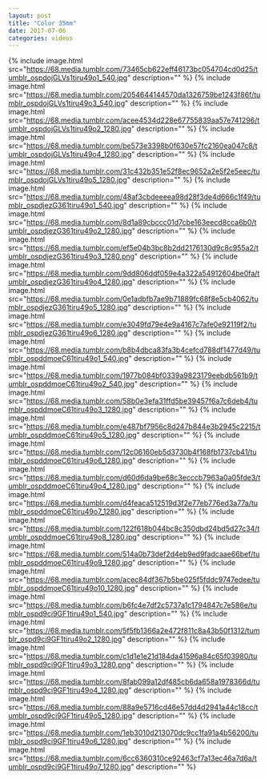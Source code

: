 ```yaml
---
layout: post
title: "Color 35mm"
date: 2017-07-06
categories: videos
---
```


{% include image.html src="https://68.media.tumblr.com/73465cb622eff46173bc054704cd0d25/tumblr_ospdojGLVs1tiru49o1_540.jpg" description="" %}
{% include image.html src="https://68.media.tumblr.com/2054644144570da1326759be1243f86f/tumblr_ospdojGLVs1tiru49o3_540.jpg" description="" %}
{% include image.html src="https://68.media.tumblr.com/acee4534d228e67755839aa57e741296/tumblr_ospdojGLVs1tiru49o2_1280.jpg" description="" %}
{% include image.html src="https://68.media.tumblr.com/be573e3398b0f630e57fc2160ea047c8/tumblr_ospdojGLVs1tiru49o4_1280.jpg" description="" %}
{% include image.html src="https://68.media.tumblr.com/31c432b351e52f8ec9652a2e5f2e5eec/tumblr_ospdojGLVs1tiru49o5_1280.jpg" description="" %}
{% include image.html src="https://68.media.tumblr.com/48af3cbdeeeea98d28f3de4d666c1f49/tumblr_ospdjezG361tiru49o1_540.jpg" description="" %}
{% include image.html src="https://68.media.tumblr.com/8d1a89cbccc01d7cbe163eecd8cca6b0/tumblr_ospdjezG361tiru49o2_1280.jpg" description="" %}
{% include image.html src="https://68.media.tumblr.com/ef5e04b3bc8b2dd2176130d9c8c955a2/tumblr_ospdjezG361tiru49o3_1280.png" description="" %}
{% include image.html src="https://68.media.tumblr.com/9dd806ddf059e4a322a54912604be0fa/tumblr_ospdjezG361tiru49o4_1280.jpg" description="" %}
{% include image.html src="https://68.media.tumblr.com/0e1adbfb7ae9b71889fc68f8e5cb4062/tumblr_ospdjezG361tiru49o5_1280.jpg" description="" %}
{% include image.html src="https://68.media.tumblr.com/e3049fd79e4e9a4167c7afe0e92119f2/tumblr_ospdjezG361tiru49o6_1280.jpg" description="" %}
{% include image.html src="https://68.media.tumblr.com/b8b4dbca83fa3b4cefcd788df1477d49/tumblr_ospddmoeC61tiru49o1_540.jpg" description="" %}
{% include image.html src="https://68.media.tumblr.com/1977b084bf0339a9823179eebdb561b9/tumblr_ospddmoeC61tiru49o2_540.jpg" description="" %}
{% include image.html src="https://68.media.tumblr.com/58b0e3efa31ffd5be39457f6a7c6deb4/tumblr_ospddmoeC61tiru49o3_1280.jpg" description="" %}
{% include image.html src="https://68.media.tumblr.com/e487bf7956c8d247b844e3b2945c2215/tumblr_ospddmoeC61tiru49o5_1280.jpg" description="" %}
{% include image.html src="https://68.media.tumblr.com/12c06160eb5d3730b4f168fb1737cb41/tumblr_ospddmoeC61tiru49o6_1280.jpg" description="" %}
{% include image.html src="https://68.media.tumblr.com/d60d6da9be68c3ecccb7963a0a05fde3/tumblr_ospddmoeC61tiru49o4_1280.jpg" description="" %}
{% include image.html src="https://68.media.tumblr.com/d4feaca512519d3f2e77eb776ed3a77a/tumblr_ospddmoeC61tiru49o7_1280.jpg" description="" %}
{% include image.html src="https://68.media.tumblr.com/122f618b044bc8c350dbd24bd5d27c34/tumblr_ospddmoeC61tiru49o8_1280.jpg" description="" %}
{% include image.html src="https://68.media.tumblr.com/514a0b73def2d4eb9ed9fadcaae66bef/tumblr_ospddmoeC61tiru49o9_1280.jpg" description="" %}
{% include image.html src="https://68.media.tumblr.com/acec84df367b5be025f5fddc9747edee/tumblr_ospddmoeC61tiru49o10_1280.jpg" description="" %}
{% include image.html src="https://68.media.tumblr.com/b6fc4e7df2c5737a1c1794847c7e586e/tumblr_ospd9ci9GF1tiru49o1_540.jpg" description="" %}
{% include image.html src="https://68.media.tumblr.com/5f5fb1366a2e472f811c8a43b50f1312/tumblr_ospd9ci9GF1tiru49o2_1280.jpg" description="" %}
{% include image.html src="https://68.media.tumblr.com/c1d1e1e21d184da41596a84c65f03980/tumblr_ospd9ci9GF1tiru49o3_1280.png" description="" %}
{% include image.html src="https://68.media.tumblr.com/8fab099a12df485cb6da658a1978366d/tumblr_ospd9ci9GF1tiru49o4_1280.jpg" description="" %}
{% include image.html src="https://68.media.tumblr.com/88a9e5716cd46e57dd4d2941a44c18cc/tumblr_ospd9ci9GF1tiru49o5_1280.jpg" description="" %}
{% include image.html src="https://68.media.tumblr.com/1eb3010d213070dc9cc1fa91a4b56200/tumblr_ospd9ci9GF1tiru49o6_1280.jpg" description="" %}
{% include image.html src="https://68.media.tumblr.com/6cc6360310ce92463cf7a13ec46a7d6a/tumblr_ospd9ci9GF1tiru49o7_1280.jpg" description="" %}
